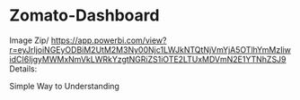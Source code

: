 # Zomato-Dashboard
Image Zip/
https://app.powerbi.com/view?r=eyJrIjoiNGEyODBiM2UtM2M3Ny00Njc1LWJkNTQtNjVmYjA5OTlhYmMzIiwidCI6IjgyMWMxNmVkLWRkYzgtNGRiZS1iOTE2LTUxMDVmN2E1YTNhZSJ9
Details:


Simple Way to Understanding
